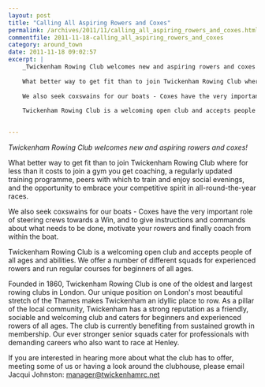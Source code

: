 ```yaml
---
layout: post
title: "Calling All Aspiring Rowers and Coxes"
permalink: /archives/2011/11/calling_all_aspiring_rowers_and_coxes.html
commentfile: 2011-11-18-calling_all_aspiring_rowers_and_coxes
category: around_town
date: 2011-11-18 09:02:57
excerpt: |
    _Twickenham Rowing Club welcomes new and aspiring rowers and coxes!_
    
    What better way to get fit than to join Twickenham Rowing Club where for less than it costs to join a gym you get coaching, a regularly updated training programme, peers with which to train and enjoy social evenings, and the opportunity to embrace your competitive spirit in all-round-the-year races.
    
    We also seek coxswains for our boats - Coxes have the very important role of steering crews towards a Win, and to give instructions and commands about what needs to be done, motivate your rowers and finally coach from within the boat.
    
    Twickenham Rowing Club is a welcoming open club and accepts people of all ages and abilities. We offer a number of different squads for experienced rowers and run regular courses for beginners of all ages.
    

---
```


*Twickenham Rowing Club welcomes new and aspiring rowers and coxes!*

What better way to get fit than to join Twickenham Rowing Club where for less than it costs to join a gym you get coaching, a regularly updated training programme, peers with which to train and enjoy social evenings, and the opportunity to embrace your competitive spirit in all-round-the-year races.

We also seek coxswains for our boats - Coxes have the very important role of steering crews towards a Win, and to give instructions and commands about what needs to be done, motivate your rowers and finally coach from within the boat.

Twickenham Rowing Club is a welcoming open club and accepts people of all ages and abilities. We offer a number of different squads for experienced rowers and run regular courses for beginners of all ages.

Founded in 1860, Twickenham Rowing Club is one of the oldest and largest rowing clubs in London. Our unique position on London's most beautiful stretch of the Thames makes Twickenham an idyllic place to row. As a pillar of the local community, Twickenham has a strong reputation as a friendly, sociable and welcoming club and caters for beginners and experienced rowers of all ages. The club is currently benefiting from sustained growth in membership. Our ever stronger senior squads cater for professionals with demanding careers who also want to race at Henley.

If you are interested in hearing more about what the club has to offer, meeting some of us or having a look around the clubhouse, please email Jacqui Johnston: <manager@twickenhamrc.net>
